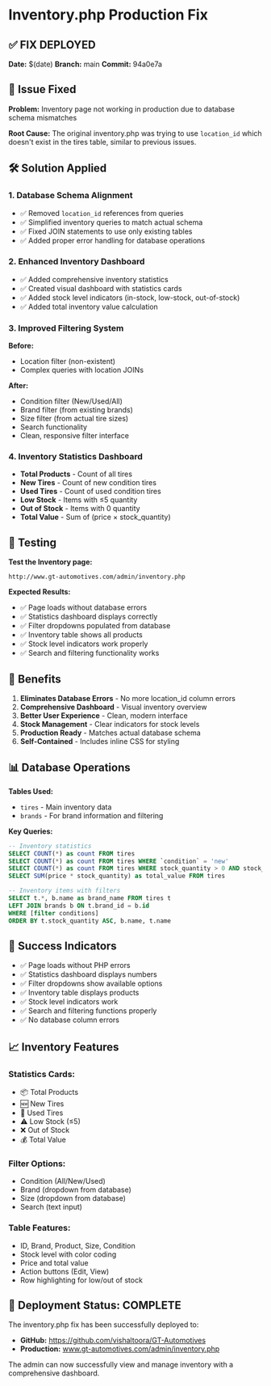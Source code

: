 # Inventory.php Production Fix

## ✅ **FIX DEPLOYED**

**Date:** $(date)
**Branch:** main
**Commit:** 94a0e7a

## 🔧 **Issue Fixed**

**Problem:** Inventory page not working in production due to database schema mismatches

**Root Cause:** The original inventory.php was trying to use `location_id` which doesn't exist in the tires table, similar to previous issues.

## 🛠️ **Solution Applied**

### **1. Database Schema Alignment**

- ✅ Removed `location_id` references from queries
- ✅ Simplified inventory queries to match actual schema
- ✅ Fixed JOIN statements to use only existing tables
- ✅ Added proper error handling for database operations

### **2. Enhanced Inventory Dashboard**

- ✅ Added comprehensive inventory statistics
- ✅ Created visual dashboard with statistics cards
- ✅ Added stock level indicators (in-stock, low-stock, out-of-stock)
- ✅ Added total inventory value calculation

### **3. Improved Filtering System**

**Before:**

- Location filter (non-existent)
- Complex queries with location JOINs

**After:**

- Condition filter (New/Used/All)
- Brand filter (from existing brands)
- Size filter (from actual tire sizes)
- Search functionality
- Clean, responsive filter interface

### **4. Inventory Statistics Dashboard**

- **Total Products** - Count of all tires
- **New Tires** - Count of new condition tires
- **Used Tires** - Count of used condition tires
- **Low Stock** - Items with ≤5 quantity
- **Out of Stock** - Items with 0 quantity
- **Total Value** - Sum of (price × stock_quantity)

## 🧪 **Testing**

**Test the Inventory page:**

```
http://www.gt-automotives.com/admin/inventory.php
```

**Expected Results:**

- ✅ Page loads without database errors
- ✅ Statistics dashboard displays correctly
- ✅ Filter dropdowns populated from database
- ✅ Inventory table shows all products
- ✅ Stock level indicators work properly
- ✅ Search and filtering functionality works

## 🚀 **Benefits**

1. **Eliminates Database Errors** - No more location_id column errors
2. **Comprehensive Dashboard** - Visual inventory overview
3. **Better User Experience** - Clean, modern interface
4. **Stock Management** - Clear indicators for stock levels
5. **Production Ready** - Matches actual database schema
6. **Self-Contained** - Includes inline CSS for styling

## 📊 **Database Operations**

**Tables Used:**

- `tires` - Main inventory data
- `brands` - For brand information and filtering

**Key Queries:**

```sql
-- Inventory statistics
SELECT COUNT(*) as count FROM tires
SELECT COUNT(*) as count FROM tires WHERE `condition` = 'new'
SELECT COUNT(*) as count FROM tires WHERE stock_quantity > 0 AND stock_quantity <= 5
SELECT SUM(price * stock_quantity) as total_value FROM tires

-- Inventory items with filters
SELECT t.*, b.name as brand_name FROM tires t
LEFT JOIN brands b ON t.brand_id = b.id
WHERE [filter conditions]
ORDER BY t.stock_quantity ASC, b.name, t.name
```

## 🎯 **Success Indicators**

- ✅ Page loads without PHP errors
- ✅ Statistics dashboard displays numbers
- ✅ Filter dropdowns show available options
- ✅ Inventory table displays products
- ✅ Stock level indicators work
- ✅ Search and filtering functions properly
- ✅ No database column errors

## 📈 **Inventory Features**

### **Statistics Cards:**

- 📦 Total Products
- 🆕 New Tires
- 🔄 Used Tires
- ⚠️ Low Stock (≤5)
- ❌ Out of Stock
- 💰 Total Value

### **Filter Options:**

- Condition (All/New/Used)
- Brand (dropdown from database)
- Size (dropdown from database)
- Search (text input)

### **Table Features:**

- ID, Brand, Product, Size, Condition
- Stock level with color coding
- Price and total value
- Action buttons (Edit, View)
- Row highlighting for low/out of stock

## 🚀 **Deployment Status: COMPLETE**

The inventory.php fix has been successfully deployed to:

- **GitHub:** https://github.com/vishaltoora/GT-Automotives
- **Production:** www.gt-automotives.com/admin/inventory.php

The admin can now successfully view and manage inventory with a comprehensive dashboard.
